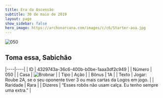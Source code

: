 ```yaml
---
title: Era da Ascensão
subtitle: 30 de maio de 2019
layout: page
show_sidebar: false
hero_image: https://archonarcana.com/images/c/c6/Starter-aoa.jpg
---
```


![050](https://cdn.keyforgegame.com/media/card_front/pt/435_050_RW4696P6MV2V_pt.png)

## Toma essa, Sabichão

|----|----|
| ID | 4329743a-36c6-400b-b0be-1aaa3df2c949 |
| Número | 050 |
| Casa | ![Brobnar](https://archonarcana.com/images/thumb/e/e0/Brobnar.png/22px-Brobnar.png "Brobnar") |
| Tipo | Ação |
| Bônus | 1A |
| Texto | Jogar: Roube 2A, se o seu oponente tiver 3 ou mais cartas da Logos em jogo. |
| Raridade | Rara |
| Dizeres | “Esses robôs não usam calça. Eu tenho  sempre uma extra.” |